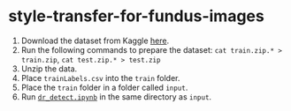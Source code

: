 # style-transfer-for-fundus-images

1. Download the dataset from Kaggle [here](https://www.kaggle.com/c/diabetic-retinopathy-detection/data).
2. Run the following commands to prepare the dataset:
`cat train.zip.* > train.zip`, 
`cat test.zip.* > test.zip`
3. Unzip the data.
4. Place `trainLabels.csv` into the `train` folder.
5. Place the `train` folder in a folder called `input`.
6. Run [`dr_detect.ipynb`](https://github.com/rvignav/style-transfer-for-fundus-images/blob/main/dr_detect.ipynb) in the same directory as `input`.
